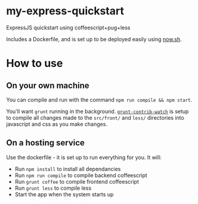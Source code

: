 # my-express-quickstart

ExpressJS quickstart using coffeescript+pug+less

Includes a Dockerfile, and is set up to be deployed easily using
[now.sh](https://zeit.co/now).

# How to use

## On your own machine

You can compile and run with the command `npm run compile && npm start`.

You'll want `grunt` running in the background.
[`grunt-contrib-watch`](https://github.com/gruntjs/grunt-contrib-watch) is setup
to compile all changes made to the `src/front/` and `less/` directories into
javascript and css as you make changes.

## On a hosting service

Use the dockerfile - it is set up to run everything for you. It will:

* Run `npm install` to install all dependancies
* Run `npm run compile` to compile backend coffeescript
* Run `grunt coffee` to compile frontend coffeescript
* Run `grunt less` to compile less
* Start the app when the system starts up

